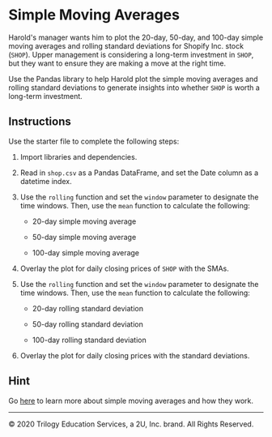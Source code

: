 # Simple Moving Averages

Harold's manager wants him to plot the 20-day, 50-day, and 100-day simple moving averages and rolling standard deviations for Shopify Inc. stock (`SHOP`). Upper management is considering a long-term investment in `SHOP`, but they want to ensure they are making a move at the right time.

Use the Pandas library to help Harold plot the simple moving averages and rolling standard deviations to generate insights into whether `SHOP` is worth a long-term investment.

## Instructions

Use the starter file to complete the following steps:

1. Import libraries and dependencies.

2. Read in `shop.csv` as a Pandas DataFrame, and set the Date column as a datetime index.

3. Use the `rolling` function and set the `window` parameter to designate the time windows. Then, use the `mean` function to calculate the following:

    * 20-day simple moving average

    * 50-day simple moving average

    * 100-day simple moving average

4. Overlay the plot for daily closing prices of `SHOP` with the SMAs.

5. Use the `rolling` function and set the `window` parameter to designate the time windows. Then, use the `mean` function to calculate the following:

    * 20-day rolling standard deviation

    * 50-day rolling standard deviation

    * 100-day rolling standard deviation

6. Overlay the plot for daily closing prices with the standard deviations.

## Hint

Go [here](https://www.investopedia.com/terms/s/sma.asp) to learn more about simple moving averages and how they work.

---

© 2020 Trilogy Education Services, a 2U, Inc. brand. All Rights Reserved.
